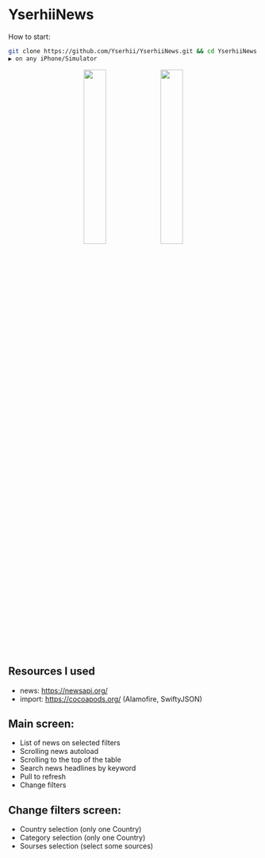# YserhiiNews

How to start:
```bash
git clone https://github.com/Yserhii/YserhiiNews.git && cd YserhiiNews && open YserhiiNews.xcworkspace
▶️ on any iPhone/Simulator
```

<div align="center">
  <img src="https://github.com/Yserhii/YserhiiNews/blob/master/Sourses/Part_1.gif" width="30%" />
  <img src="https://github.com/Yserhii/YserhiiNews/blob/master/Sourses/Part_2.gif" width="30%" />
</div>

## Resources I used
- news: https://newsapi.org/
- import: https://cocoapods.org/ (Alamofire, SwiftyJSON)

## Main screen:
- List of news on selected filters
- Scrolling news autoload
- Scrolling to the top of the table
- Search news headlines by keyword
- Pull to refresh
- Change filters

## Change filters screen:
- Country selection (only one Country)
- Category selection (only one Country)
- Sourses selection (select some sources)
